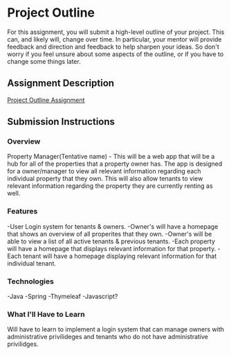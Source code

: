 # Project Outline
For this assignment, you will submit a high-level outline of your project. This can, and likely will, change over time. In particular, your mentor will provide feedback and direction and feedback to help sharpen your ideas. So don't worry if you feel unsure about some aspects of the outline, or if you have to change some things later.

## Assignment Description
[Project Outline Assignment](https://education.launchcode.org/liftoff/assignments/project-outline/)

## Submission Instructions

### Overview
Property Manager(Tentative name) - This will be a web app that will be a hub for all of the properties that a property owner has. The app is designed for a owner/manager to view all relevant information regarding each individual property that they own.  This will also allow tenants to view relevant information regarding the property they are currently renting as well.
### Features
-User Login system for tenants & owners.
-Owner's will have a homepage that shows an overview of all properites that they own.
-Owner's will be able to view a list of all active tenants & previous tenants.
-Each property will have a homepage that displays relevant information for that property.
-Each tenant will have a homepage displaying relevant information for that individual tenant.
### Technologies
-Java
-Spring
-Thymeleaf
-Javascript?

### What I'll Have to Learn
Will have to learn to implement a login system that can manage owners with administrative privilideges and tenants who do not have administrative privilidges. 
